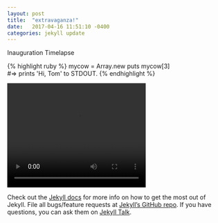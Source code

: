 ```yaml
---
layout: post
title:  "extravaganza!"
date:   2017-04-16 11:51:10 -0400
categories: jekyll update
---
```

Inauguration Timelapse

{% highlight ruby %}
mycow = Array.new
    puts mycow[3]  
#=> prints 'Hi, Tom' to STDOUT.
{% endhighlight %}

<video width="320" height="240" controls>
   <source src="{{ site.url }}/assets/video/Inauguration_Timelapse.mp4" type="video/mp4">
     Your browser does not support the video tag.
</video> 

Check out the [Jekyll docs][jekyll-docs] for more info on how to get the most out of Jekyll. File all bugs/feature requests at [Jekyll’s GitHub repo][jekyll-gh]. If you have questions, you can ask them on [Jekyll Talk][jekyll-talk].

[jekyll-docs]: https://jekyllrb.com/docs/home
[jekyll-gh]:   https://github.com/jekyll/jekyll
[jekyll-talk]: https://talk.jekyllrb.com/

